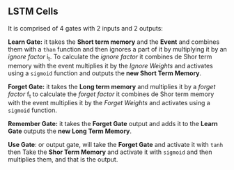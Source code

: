 ## LSTM Cells

It is comprised of 4 gates with 2 inputs and 2 outputs:

**Learn Gate:** it takes the **Short term memory** and the **Event** and combines them with a ```than``` function and then ignores a part of it by multiplying it by an _ignore factor_ i<sub>t</sub>. To calculate the _ignore factor_ it combines de Shor term memory with the event multiplies it by the _Ignore Weights_ and activates using a ```sigmoid``` function and outputs the **new Short Term Memory**.

**Forget Gate:** it takes the **Long term memory** and multiplies it by a _forget factor_ f<sub>t</sub> to calculate the _forget factor_ it combines de Shor term memory with the event multiplies it by the _Forget Weights_ and activates using a ```sigmoid``` function.

**Remember Gate:** it takes the **Forget Gate** output and adds it to the **Learn Gate** outputs the **new Long Term Memory**.

**Use Gate**: or output gate, will take the **Forget Gate** and activate it with ```tanh``` then Take the **Shor Term Memory** and activate it with ```sigmoid``` and then multiplies them, and that is the output.